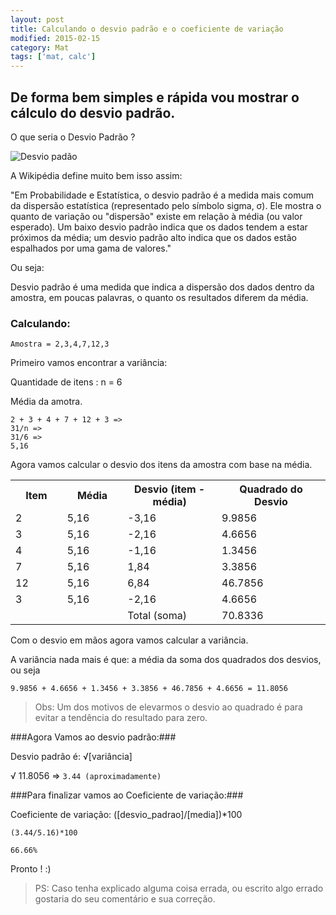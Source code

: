 ```yaml
---
layout: post
title: Calculando o desvio padrão e o coeficiente de variação
modified: 2015-02-15
category: Mat
tags: ['mat, calc']
---
```


## De forma bem simples e rápida vou mostrar o cálculo do desvio padrão.


O que seria o Desvio Padrão ?

<p>

<img src="{{site.baseurl}}/img/posts/desvio-padrao.png" alt="Desvio padão">

</p>

A Wikipédia define muito bem isso assim:

  "Em Probabilidade e Estatística, o desvio padrão é a medida mais comum da dispersão estatística (representado pelo símbolo sigma, σ).
  Ele mostra o quanto de variação ou "dispersão" existe em relação à média (ou valor esperado).
  Um baixo desvio padrão indica que os dados tendem a estar próximos da média;
  um desvio padrão alto indica que os dados estão espalhados por uma gama de valores."

Ou seja:

  Desvio padrão é uma medida que indica a dispersão dos dados dentro da amostra, em poucas palavras, o quanto os resultados diferem da média.


### Calculando:
```
Amostra = 2,3,4,7,12,3
```

Primeiro vamos encontrar a variância:

Quantidade de itens : n = 6

Média da amotra.

  ```
  2 + 3 + 4 + 7 + 12 + 3 =>
  31/n =>
  31/6 =>
  5,16
  ```

Agora vamos calcular o desvio dos itens da amostra com base na média.

<table>
    <tr>
        <th width="2%">Item</th>
        <th width="2%">Média</th>
        <th width="5%">Desvio (item - média)</th>
        <th width="5%">Quadrado do Desvio</th>
    </tr>
    <tr>
      <td>2</td>
      <td>5,16</td>
      <td>-3,16</td>
      <td>9.9856</td>
    </tr>
    <tr>
      <td>3</td>
      <td>5,16</td>
      <td>-2,16</td>
      <td>4.6656</td>
    </tr>
    <tr>
      <td>4</td>
      <td>5,16</td>
      <td>-1,16</td>
      <td>1.3456</td>
    </tr>
    <tr>
      <td>7</td>
      <td>5,16</td>
      <td>1,84</td>
      <td>3.3856</td>
    </tr>
    <tr>
      <td>12</td>
      <td>5,16</td>
      <td>6,84</td>
      <td>46.7856</td>
    </tr>
    <tr>
      <td>3</td>
      <td>5,16</td>
      <td>-2,16</td>
      <td>4.6656</td>
    </tr>
    <tr>
      <td></td>
      <td></td>
      <td>Total (soma)</td>
      <td>70.8336</td>
    </tr>
</table>

Com o desvio em mãos agora vamos calcular a variância.

A variância nada mais é que:
a média da soma dos quadrados dos desvios, ou seja

  ```
  9.9856 + 4.6656 + 1.3456 + 3.3856 + 46.7856 + 4.6656 = 11.8056
  ```

> Obs: Um dos motivos de elevarmos o desvio ao quadrado é
para evitar a tendência do resultado para zero.



###Agora Vamos ao desvio padrão:###

Desvio padrão é: &radic;[variância]

&radic; 11.8056 => ```3.44 (aproximadamente)```


###Para finalizar vamos ao Coeficiente de variação:###

Coeficiente de variação: ([desvio_padrao]/[media])*100

  ```(3.44/5.16)*100```

  ```66.66%```





Pronto !
:)

> PS: Caso tenha explicado alguma coisa errada,
ou escrito algo errado gostaria do seu comentário e sua correção.
